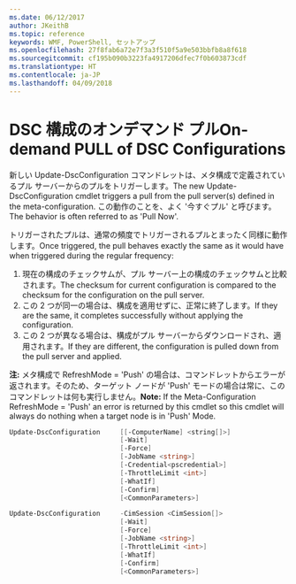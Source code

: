 ```yaml
---
ms.date: 06/12/2017
author: JKeithB
ms.topic: reference
keywords: WMF, PowerShell, セットアップ
ms.openlocfilehash: 27f8fab6a72e7f3a3f510f5a9e503bbfb8a8f618
ms.sourcegitcommit: cf195b090b3223fa4917206dfec7f0b603873cdf
ms.translationtype: HT
ms.contentlocale: ja-JP
ms.lasthandoff: 04/09/2018
---
```

# <a name="on-demand-pull-of-dsc-configurations"></a><span data-ttu-id="21944-102">DSC 構成のオンデマンド プル</span><span class="sxs-lookup"><span data-stu-id="21944-102">On-demand PULL of DSC Configurations</span></span>

<span data-ttu-id="21944-103">新しい Update-DscConfiguration コマンドレットは、メタ構成で定義されているプル サーバーからのプルをトリガーします。</span><span class="sxs-lookup"><span data-stu-id="21944-103">The new Update-DscConfiguration cmdlet triggers a pull from the pull server(s) defined in the meta-configuration.</span></span> <span data-ttu-id="21944-104">この動作のことを、よく '今すぐプル' と呼びます。</span><span class="sxs-lookup"><span data-stu-id="21944-104">The behavior is often referred to as 'Pull Now'.</span></span>


<span data-ttu-id="21944-105">トリガーされたプルは、通常の頻度でトリガーされるプルとまったく同様に動作します。</span><span class="sxs-lookup"><span data-stu-id="21944-105">Once triggered, the pull behaves exactly the same as it would have when triggered during the regular frequency:</span></span>

1. <span data-ttu-id="21944-106">現在の構成のチェックサムが、プル サーバー上の構成のチェックサムと比較されます。</span><span class="sxs-lookup"><span data-stu-id="21944-106">The checksum for current configuration is compared to the checksum for the configuration on the pull server.</span></span>
2. <span data-ttu-id="21944-107">この 2 つが同一の場合は、構成を適用せずに、正常に終了します。</span><span class="sxs-lookup"><span data-stu-id="21944-107">If they are the same, it completes successfully without applying the configuration.</span></span>
3. <span data-ttu-id="21944-108">この 2 つが異なる場合は、構成がプル サーバーからダウンロードされ、適用されます。</span><span class="sxs-lookup"><span data-stu-id="21944-108">If they are different, the configuration is pulled down from the pull server and applied.</span></span>

<span data-ttu-id="21944-109">**注:** メタ構成で RefreshMode = 'Push' の場合は、コマンドレットからエラーが返されます。そのため、ターゲット ノードが 'Push' モードの場合は常に、このコマンドレットは何も実行しません。</span><span class="sxs-lookup"><span data-stu-id="21944-109">**Note:** If the Meta-Configuration RefreshMode = 'Push' an error is returned by this cmdlet so this cmdlet will always do nothing when a target node is in 'Push' Mode.</span></span>

```powershell
Update-DscConfiguration     [[-ComputerName] <string[]>]
                            [-Wait]
                            [-Force]
                            [-JobName <string>]
                            [-Credential<pscredential>]
                            [-ThrottleLimit <int>]
                            [-WhatIf]
                            [-Confirm]
                            [<CommonParameters>]

Update-DscConfiguration     -CimSession <CimSession[]>
                            [-Wait]
                            [-Force]
                            [-JobName <string>]
                            [-ThrottleLimit <int>]
                            [-WhatIf]
                            [-Confirm]
                            [<CommonParameters>]
```